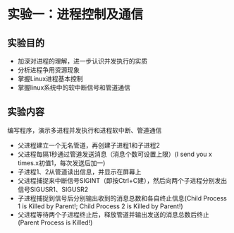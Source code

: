 # 实验一：进程控制及通信
## 实验目的
- 加深对进程的理解，进一步认识并发执行的实质
- 分析进程争用资源现象
- 掌握Linux进程基本控制
- 掌握linux系统中的软中断信号和管道通信

## 实验内容
编写程序，演示多进程并发执行和进程软中断、管道通信
- 父进程建立一个无名管道，再创建子进程1和子进程2
- 父进程每隔1秒通过管道发送消息（消息个数可设置上限）(I send you x times.x初值1，每次发送后加一)
- 子进程1、2从管道读出信息，并显示在屏幕上
- 父进程捕捉来中断信号SIGINT（即按Ctrl+C建），然后向两个子进程分别发出信号SIGUSR1、SIGUSR2
- 子进程捕捉到信号后分别输出收到的消息总数和各自终止信息(Child Process 1 is Killed by Parent!; Child Process 2 is Killed by Parent!)
- 父进程等待两个子进程终止后，释放管道并输出发送的消息总数后终止(Parent Process is Killed!)

